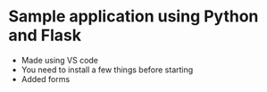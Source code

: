 # Sample application using Python and Flask
- Made using VS code
- You need to install a few things before starting
- Added forms